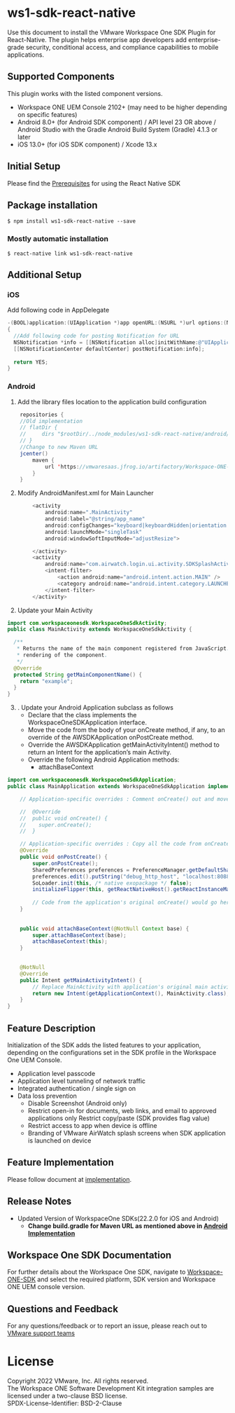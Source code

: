 # ws1-sdk-react-native
Use this document to install the VMware Workspace One SDK Plugin for React-Native. The plugin helps enterprise app developers add enterprise- grade security, conditional access, and compliance capabilities to mobile applications.

## Supported Components
This plugin works with the listed component versions.

* Workspace ONE UEM Console 2102+ (may need to be higher depending on specific features)
* Android 8.0+ (for Android SDK component) / API level 23 OR above / Android Studio with the Gradle Android Build System (Gradle) 4.1.3 or later
* iOS 13.0+ (for iOS SDK component) / Xcode 13.x


## Initial Setup
<medium>Please find the [Prerequisites](https://github.com/vmware-samples/workspace-ONE-SDK-integration-samples/blob/main/IntegrationGuideForReactNative/GettingStarted.md) for using the React Native SDK </medium>

## Package installation

`$ npm install ws1-sdk-react-native --save`

### Mostly automatic installation

`$ react-native link ws1-sdk-react-native`

## Additional Setup
### iOS
Add following code in AppDelegate
```objective-c
-(BOOL)application:(UIApplication *)app openURL:(NSURL *)url options:(NSDictionary<UIApplicationOpenURLOptionsKey,id> *)options
{
  //Add following code for posting Notification for URL
  NSNotification *info = [[NSNotification alloc]initWithName:@"UIApplicationOpenURLOptionsSourceApplicationKey" object:url userInfo:options];
  [[NSNotificationCenter defaultCenter] postNotification:info];
  
  return YES;
}
```

### Android

1. Add the library files location to the application build configuration
```java
    repositories {
    //Old implementation
    // flatDir {
    //     dirs "$rootDir/../node_modules/ws1-sdk-react-native/android/libs"
    // }
    //Change to new Maven URL
    jcenter()
        maven {
            url 'https://vmwaresaas.jfrog.io/artifactory/Workspace-ONE-Android-SDK/'
        }
    }
```

2. Modify AndroidManifest.xml for Main Launcher
```java
        <activity
            android:name=".MainActivity"
            android:label="@string/app_name"
            android:configChanges="keyboard|keyboardHidden|orientation|screenSize|uiMode"
            android:launchMode="singleTask"
            android:windowSoftInputMode="adjustResize">

        </activity>
        <activity
            android:name="com.airwatch.login.ui.activity.SDKSplashActivity" android:label="@string/app_name">
            <intent-filter>
                <action android:name="android.intent.action.MAIN" />
                <category android:name="android.intent.category.LAUNCHER" /> 
            </intent-filter>
        </activity>
```
2. Update your Main Activity 
```java
import com.workspaceonesdk.WorkspaceOneSdkActivity;
public class MainActivity extends WorkspaceOneSdkActivity {

  /**
   * Returns the name of the main component registered from JavaScript. This is used to schedule
   * rendering of the component.
   */
  @Override
  protected String getMainComponentName() {
    return "example";
  }
}
```
3. . Update your Android Application subclass as follows 
    -  Declare that the class implements the WorkspaceOneSDKApplication interface.
    -  Move the code from the body of your onCreate method, if any, to an override of the AWSDKApplication onPostCreate method.
    -  Override the AWSDKApplication getMainActivityIntent() method to return an Intent for the application’s main Activity.
    -  Override the following Android Application methods: 
        - attachBaseContext

```java
import com.workspaceonesdk.WorkspaceOneSdkApplication;
public class MainApplication extends WorkspaceOneSdkApplication implements ReactApplication {

    // Application-specific overrides : Comment onCreate() out and move the code to onPostCreate()

    //  @Override
    //  public void onCreate() {
    //    super.onCreate();
    //  }

    // Application-specific overrides : Copy all the code from onCreate() to onPostCreate()
    @Override
    public void onPostCreate() {
        super.onPostCreate();
        SharedPreferences preferences = PreferenceManager.getDefaultSharedPreferences(getApplicationContext());
        preferences.edit().putString("debug_http_host", "localhost:8088").apply();
        SoLoader.init(this, /* native exopackage */ false);
        initializeFlipper(this, getReactNativeHost().getReactInstanceManager());
        
        // Code from the application's original onCreate() would go here
    }
    
    
    public void attachBaseContext(@NotNull Context base) {
        super.attachBaseContext(base);
        attachBaseContext(this);
    }

    
    @NotNull
    @Override
    public Intent getMainActivityIntent() {
        // Replace MainActivity with application's original main activity
        return new Intent(getApplicationContext(), MainActivity.class);
    }
}
```

## Feature Description
Initialization of the SDK adds the listed features to your application, depending on the configurations set in the SDK profile in the Workspace One UEM Console.

* Application level passcode
* Application level tunneling of network traffic
* Integrated authentication / single sign on
* Data loss prevention
    * Disable Screenshot (Android only)
    * Restrict open-in for documents, web links, and email to approved applications only Restrict copy/paste (SDK provides flag value)
    * Restrict access to app when device is offline
    * Branding of VMware AirWatch splash screens when SDK application is launched on device

 ## Feature Implementation
 Please follow document at [implementation](https://github.com/vmware-samples/workspace-ONE-SDK-integration-samples/blob/main/IntegrationGuideForReactNative/GettingStarted.md).

## Release Notes
* Updated Version of WorkspaceOne SDKs(22.2.0 for iOS and Android)
    * **Change build.gradle for Maven URL as mentioned above in [Android Implementation](#Android)**

## Workspace One SDK Documentation
For further details about the Workspace One SDK, navigate to [Workspace-ONE-SDK](https://my.workspaceone.com/products/Workspace-ONE-SDK) and select the required platform, SDK version and Workspace ONE UEM console version.


## Questions and Feedback
For any questions/feedback or to report an issue, please reach out to [VMware support teams](https://secure.workspaceone.com/login)


# License
Copyright 2022 VMware, Inc. All rights reserved.  
The Workspace ONE Software Development Kit integration samples are licensed
under a two-clause BSD license.  
SPDX-License-Identifier: BSD-2-Clause